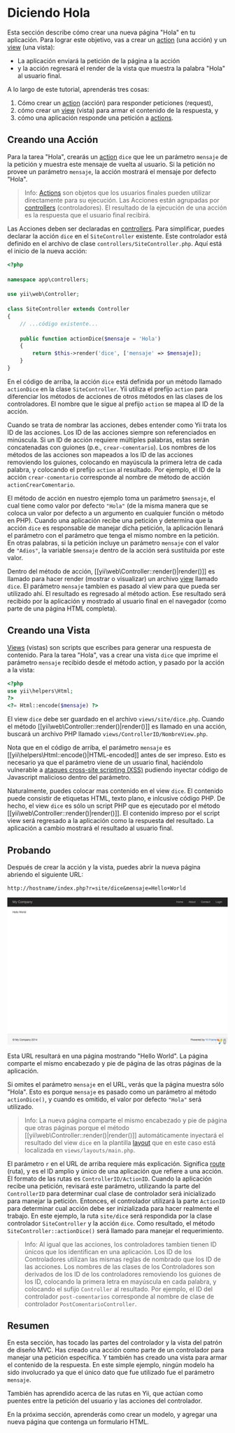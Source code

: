 Diciendo Hola
============

Esta sección describe cómo crear una nueva página "Hola" en tu aplicación.
Para lograr este objetivo, vas a crear un [action](structure-controllers.md#creating-actions) (una acción) y 
un [view](structure-views.md) (una vista):

* La aplicación enviará la petición de la página a la acción
* y la acción regresará el render de la vista que muestra la palabra "Hola" al usuario final.

A lo largo de este tutorial, aprenderás tres cosas:

1. Cómo crear un [action](structure-controllers.md) (acción) para responder peticiones (request),
2. cómo crear un [view](structure-views.md) (vista) para armar el contenido de la respuesta, y
3. cómo una aplicación responde una petición a [actions](structure-controllers.md#creating-actions).


Creando una Acción <a name="creating-action"></a>
------------------

Para la tarea "Hola", crearás un [action](structure-controllers.md#creating-actions) `dice` que lee
un parámetro `mensaje` de la petición y muestra este mensaje de vuelta al usuario. Si la petición
no provee un parámetro `mensaje`, la acción mostrará el mensaje por defecto "Hola".

> Info: [Actions](structure-controllers.md#creating-actions) son objetos que los usuarios finales pueden utilizar directamente para
  su ejecución. Las Acciones están agrupadas por [controllers](structure-controllers.md) (controladores). El resultado de la ejecución de
  una acción es la respuesta que el usuario final recibirá.

Las Acciones deben ser declaradas en [controllers](structure-controllers.md). Para simplificar, puedes
declarar la acción `dice` en el `SiteController` existente. Este controlador está definido
en el archivo de clase `controllers/SiteController.php`. Aquí está el inicio de la nueva acción:

```php
<?php

namespace app\controllers;

use yii\web\Controller;

class SiteController extends Controller
{
    // ...código existente...

    public function actionDice($mensaje = 'Hola')
    {
        return $this->render('dice', ['mensaje' => $mensaje]);
    }
}
```

En el código de arriba, la acción `dice` está definida por un método llamado `actionDice` en la clase `SiteController`.
Yii utiliza el prefijo `action` para diferenciar los métodos de acciones de otros métodos en las clases de los controladores.
El nombre que le sigue al prefijo `action` se mapea al ID de la acción.

Cuando se trata de nombrar las acciones, debes entender como Yii trata los ID de las acciones. Los ID de las acciones siempre son 
referenciados en minúscula. Si un ID de acción requiere múltiples palabras, estas serán concatenadas con guiones
(p.e., `crear-comentario`). Los nombres de los métodos de las acciones son mapeados a los ID de las acciones 
removiendo los guiones, colocando en mayúscula la primera letra de cada palabra, y colocando el prefijo `action` al resultado. Por ejemplo,
el ID de la acción `crear-comentario` corresponde al nombre de método de acción `actionCrearComentario`.

El método de acción en nuestro ejemplo toma un parámetro `$mensaje`, el cual tiene como valor por defecto `"Hola"` (de la misma manera 
que se coloca un valor por defecto a un argumento en cualquier función o método en PHP). Cuando una aplicación 
recibe una petición y determina que la acción `dice` es responsable de manejar dicha petición, la aplicación llenará 
el parámetro con el parámetro que tenga el mismo nombre en la petición. En otras palabras, si la petición incluye un 
parámetro `mensaje` con el valor de `"Adios"`, la variable `$mensaje` dentro de la acción será sustituida por este valor.

Dentro del método de acción, [[yii\web\Controller::render()|render()]] es llamado para hacer render (mostrar o visualizar) un 
archivo [view](structure-views.md) llamado `dice`. El parámetro `mensaje` tambien es pasado al  view para que pueda ser utilizado ahí. 
El resultado es regresado al método action. Ese resultado será recibido por la aplicación y mostrado al usuario final en el 
navegador (como parte de una página HTML completa).


Creando una Vista <a name="creating-view"></a>
-----------------

[Views](structure-views.md) (vistas) son scripts que escribes para generar una respuesta de contenido.
Para la tarea "Hola", vas a crear una vista `dice` que imprime el parámetro `mensaje` recibido desde el método action, y pasado por la acción a la vista:

```php
<?php
use yii\helpers\Html;
?>
<?= Html::encode($mensaje) ?>
```

El view `dice` debe ser guardado en el archivo `views/site/dice.php`. Cuando el método [[yii\web\Controller::render()|render()]]
es llamado en una acción, buscará un archivo PHP llamado `views/ControllerID/NombreView.php`.

Nota que en el código de arriba, el parámetro `mensaje` es [[yii\helpers\Html::encode()|HTML-encoded]]
antes de ser impreso. Esto es necesario ya que el parámetro viene de un usuario final, haciéndolo vulnerable a 
[ataques cross-site scripting (XSS)](http://es.wikipedia.org/wiki/Cross-site_scripting) pudiendo inyectar código de Javascript malicioso dentro del parámetro.

Naturalmente, puedes colocar mas contenido en el view `dice`. El contenido puede consistir de etiquetas HTML, texto plano, e inlcusive código PHP.
De hecho, el view `dice` es sólo un script PHP que es ejecutado por el método [[yii\web\Controller::render()|render()]].
El contenido impreso por el script view será regresado a la aplicación como la respuesta del resultado. La aplicación a cambio mostrará el resultado al usuario final.


Probando <a name="trying-it-out"></a>
--------

Después de crear la acción y la vista, puedes abrir la nueva página abriendo el siguiente URL:

```
http://hostname/index.php?r=site/dice&mensaje=Hello+World
```

![Hello World](images/start-hello-world.png)

Esta URL resultará en una página mostrando "Hello World". La página comparte el mismo encabezado y pie de página de las otras páginas de la aplicación. 

Si omites el parámetro `mensaje` en el URL, verás que la página muestra sólo "Hola". Esto es porque `mensaje` es pasado como un parámetro al método `actionDice()`, y cuando es omitido, el valor por defecto `"Hola"` será utilizado.

> Info: La nueva página comparte el mismo encabezado y pie de página que otras páginas porque el método [[yii\web\Controller::render()|render()]]
  automáticamente inyectará el resultado del view `dice` en la plantilla [layout](structure-views.md#layouts) que en este 
  caso está localizada en `views/layouts/main.php`.

El parámetro `r` en el URL de arriba requiere más explicación. Significa [route](runtime-routing.md) (ruta), y es el ID amplio y único de una aplicación
que refiere a una acción. El formato de las rutas es `ControllerID/ActionID`. Cuando la aplicación recibe una petición, revisará este parámetro, utilizando la parte del `ControllerID` para determinar cual clase de controlador será inicializado para manejar la petición. Entonces, el controlador utilizará la parte `ActionID` para determinar cual acción debe ser inizializada para hacer realmente el trabajo. En este ejemplo, la ruta  `site/dice`
será respondida por la clase controlador `SiteController` y la acción `dice`. Como resultado, 
el método `SiteController::actionDice()` será llamado para manejar el requerimiento.

> Info: Al igual que las acciones, los controladores tambien tienen ID únicos que los identifican en una aplicación.
  Los ID de los Controladores utilizan las mismas reglas de nombrado que los ID de las acciones. Los nombres de las clases de los Controladores son derivados de los ID de los controladores removiendo los guiones de los ID, colocando la primera letra en mayúscula en cada palabra, y colocando el sufijo `Controller` al resultado. Por ejemplo, el ID del controlador `post-comentarios` corresponde
  al nombre de clase de controlador `PostComentarioController`.


Resumen <a name="summary"></a>
-------

En esta sección, has tocado las partes del controlador y la vista del patrón de diseño MVC.
Has creado una acción como parte de un controlador para manejar una petición específica. Y también has creado una vista para armar el contenido de la respuesta. En este simple ejemplo, ningún modelo ha sido involucrado ya que el único dato que fue utilizado fue el parámetro `mensaje`.

También has aprendido acerca de las rutas en Yii, que actúan como puentes entre la petición del usuario y las acciones del controlador.

En la próxima sección, aprenderás como crear un modelo, y agregar una nueva página que contenga un formulario HTML.

